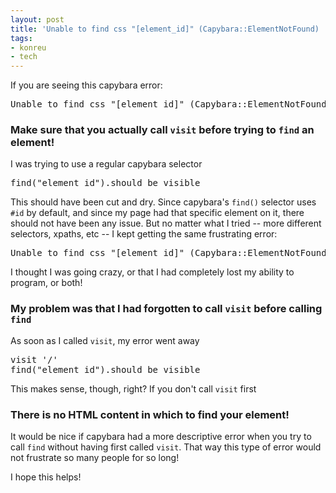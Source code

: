 ```yaml
---
layout: post
title: 'Unable to find css "[element_id]" (Capybara::ElementNotFound) '
tags:
- konreu
- tech
---
```

<p>If you are seeing this capybara error:</p>

<pre>Unable to find css "[element_id]" (Capybara::ElementNotFound)</pre>

<h3>Make sure that you actually call <code>visit</code> before trying to <code>find</code> an element!</h3>

<p>I was trying to use a regular capybara selector</p>

<pre>find("element_id").should be_visible</pre>

<p>This should have been cut and dry. Since capybara's <code>find()</code> selector uses <code>#id</code> by default, and since my page had that specific element on it, there should not have been any issue. But no matter what I tried -- more different selectors, xpaths, etc -- I kept getting the same frustrating error:</p>

<pre>Unable to find css "[element_id]" (Capybara::ElementNotFound)</pre>

<p>I thought I was going crazy, or that I had completely lost my ability to program, or both!</p>

<h3>My problem was that I had forgotten to call <code>visit</code> before calling <code>find</code></h3>

<p>As soon as I called <code>visit</code>, my error went away</p>

<pre>visit '/'
find("element_id").should be_visible
</pre>

This makes sense, though, right? If you don't call <code>visit</code> first</p>

<h3>There is no HTML content in which to find your element!</h3>

<p>It would be nice if capybara had a more descriptive error when you try to call <code>find</code> without having first called <code>visit</code>. That way this type of error would not frustrate so many people for so long!</p>

<p>I hope this helps!</p>
